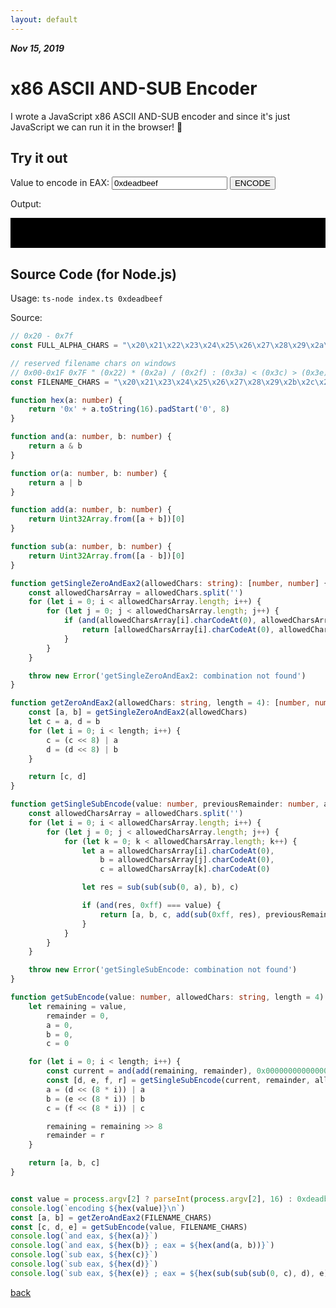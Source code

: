 ```yaml
---
layout: default
---
```


_**Nov 15, 2019**_

# x86 ASCII AND-SUB Encoder

I wrote a JavaScript x86 ASCII AND-SUB encoder and since it's just JavaScript we can run it in the browser! 🚀

## Try it out

Value to encode in EAX: <input name="value" id="value" type="text" value="0xdeadbeef" placeholder="0xdeadbeef"> <button onclick="encode(document.querySelector('#value').value)">ENCODE</button>

Output:

<div style="background-color: black; padding: 10px;">
    <code id="code">
    </code>
</div>

<script>
"use strict";
// 0x20 - 0x7f
const FULL_ALPHA_CHARS = "\x20\x21\x22\x23\x24\x25\x26\x27\x28\x29\x2a\x2b\x2c\x2d\x2e\x2f\x30\x31\x32\x33\x34\x35\x36\x37\x38\x39\x3a\x3b\x3c\x3d\x3e\x3f\x40\x41\x42\x43\x44\x45\x46\x47\x48\x49\x4a\x4b\x4c\x4d\x4e\x4f\x50\x51\x52\x53\x54\x55\x56\x57\x58\x59\x5a\x5b\x5c\x5d\x5e\x5f\x60\x61\x62\x63\x64\x65\x66\x67\x68\x69\x6a\x6b\x6c\x6d\x6e\x6f\x70\x71\x72\x73\x74\x75\x76\x77\x78\x79\x7a\x7b\x7c\x7d\x7e";
// reserved filename chars on windows
// 0x00-0x1F 0x7F " (0x22) * (0x2a) / (0x2f) : (0x3a) < (0x3c) > (0x3e) ? (0x3f) \ (0x5c) | (0x7c)
const FILENAME_CHARS = "\x20\x21\x23\x24\x25\x26\x27\x28\x29\x2b\x2c\x2d\x2e\x30\x31\x32\x33\x34\x35\x36\x37\x38\x39\x3b\x3d\x40\x41\x42\x43\x44\x45\x46\x47\x48\x49\x4a\x4b\x4c\x4d\x4e\x4f\x50\x51\x52\x53\x54\x55\x56\x57\x58\x59\x5a\x5b\x5d\x5e\x5f\x60\x61\x62\x63\x64\x65\x66\x67\x68\x69\x6a\x6b\x6c\x6d\x6e\x6f\x70\x71\x72\x73\x74\x75\x76\x77\x78\x79\x7a\x7b\x7d\x7e";
function hex(a) {
    return '0x' + a.toString(16).padStart('0', 8);
}
function and(a, b) {
    return a & b;
}
function or(a, b) {
    return a | b;
}
function add(a, b) {
    return Uint32Array.from([a + b])[0];
}
function sub(a, b) {
    return Uint32Array.from([a - b])[0];
}
function getSingleZeroAndEax2(allowedChars) {
    const allowedCharsArray = allowedChars.split('');
    for (let i = 0; i < allowedCharsArray.length; i++) {
        for (let j = 0; j < allowedCharsArray.length; j++) {
            if (and(allowedCharsArray[i].charCodeAt(0), allowedCharsArray[j].charCodeAt(0)) === 0x0) {
                return [allowedCharsArray[i].charCodeAt(0), allowedCharsArray[j].charCodeAt(0)];
            }
        }
    }
    throw new Error('getSingleZeroAndEax2: combination not found');
}
function getZeroAndEax2(allowedChars, length = 4) {
    const [a, b] = getSingleZeroAndEax2(allowedChars);
    let c = a, d = b;
    for (let i = 0; i < length; i++) {
        c = (c << 8) | a;
        d = (d << 8) | b;
    }
    return [c, d];
}
function getSingleSubEncode(value, previousRemainder, allowedChars) {
    const allowedCharsArray = allowedChars.split('');
    for (let i = 0; i < allowedCharsArray.length; i++) {
        for (let j = 0; j < allowedCharsArray.length; j++) {
            for (let k = 0; k < allowedCharsArray.length; k++) {
                let a = allowedCharsArray[i].charCodeAt(0), b = allowedCharsArray[j].charCodeAt(0), c = allowedCharsArray[k].charCodeAt(0);
                let res = sub(sub(sub(0, a), b), c);
                if (and(res, 0xff) === value) {
                    return [a, b, c, add(sub(0xff, res), previousRemainder) >> 8];
                }
            }
        }
    }
    throw new Error('getSingleSubEncode: combination not found');
}
function getSubEncode(value, allowedChars, length = 4) {
    let remaining = value, remainder = 0, a = 0, b = 0, c = 0;
    for (let i = 0; i < length; i++) {
        const current = and(add(remaining, remainder), 0x00000000000000ff);
        const [d, e, f, r] = getSingleSubEncode(current, remainder, allowedChars);
        a = (d << (8 * i)) | a;
        b = (e << (8 * i)) | b;
        c = (f << (8 * i)) | c;
        remaining = remaining >> 8;
        remainder = r;
    }
    return [a, b, c];
}

function encode(value) {
    value = value || '0xdeadbeef'
    let output = ''
    const [a, b] = getZeroAndEax2(FILENAME_CHARS);
    const [c, d, e] = getSubEncode(parseInt(value, 16), FILENAME_CHARS);
    output += `and eax, ${hex(a)}\n`
    output += `and eax, ${hex(b)} ; eax = ${hex(and(a, b))}\n`
    output += `sub eax, ${hex(c)}\n`
    output += `sub eax, ${hex(d)}\n`
    output += `sub eax, ${hex(e)} ; eax = ${hex(sub(sub(sub(0, c), d), e))}\n`
    document.querySelector('#code').innerText = output
}

encode()

</script>

## Source Code (for Node.js)

Usage: `ts-node index.ts 0xdeadbeef`

Source:

```typescript
// 0x20 - 0x7f
const FULL_ALPHA_CHARS = "\x20\x21\x22\x23\x24\x25\x26\x27\x28\x29\x2a\x2b\x2c\x2d\x2e\x2f\x30\x31\x32\x33\x34\x35\x36\x37\x38\x39\x3a\x3b\x3c\x3d\x3e\x3f\x40\x41\x42\x43\x44\x45\x46\x47\x48\x49\x4a\x4b\x4c\x4d\x4e\x4f\x50\x51\x52\x53\x54\x55\x56\x57\x58\x59\x5a\x5b\x5c\x5d\x5e\x5f\x60\x61\x62\x63\x64\x65\x66\x67\x68\x69\x6a\x6b\x6c\x6d\x6e\x6f\x70\x71\x72\x73\x74\x75\x76\x77\x78\x79\x7a\x7b\x7c\x7d\x7e"

// reserved filename chars on windows
// 0x00-0x1F 0x7F " (0x22) * (0x2a) / (0x2f) : (0x3a) < (0x3c) > (0x3e) ? (0x3f) \ (0x5c) | (0x7c)
const FILENAME_CHARS = "\x20\x21\x23\x24\x25\x26\x27\x28\x29\x2b\x2c\x2d\x2e\x30\x31\x32\x33\x34\x35\x36\x37\x38\x39\x3b\x3d\x40\x41\x42\x43\x44\x45\x46\x47\x48\x49\x4a\x4b\x4c\x4d\x4e\x4f\x50\x51\x52\x53\x54\x55\x56\x57\x58\x59\x5a\x5b\x5d\x5e\x5f\x60\x61\x62\x63\x64\x65\x66\x67\x68\x69\x6a\x6b\x6c\x6d\x6e\x6f\x70\x71\x72\x73\x74\x75\x76\x77\x78\x79\x7a\x7b\x7d\x7e"

function hex(a: number) {
    return '0x' + a.toString(16).padStart('0', 8)
}

function and(a: number, b: number) {
    return a & b
}

function or(a: number, b: number) {
    return a | b
}

function add(a: number, b: number) {
    return Uint32Array.from([a + b])[0]
}

function sub(a: number, b: number) {
    return Uint32Array.from([a - b])[0]
}

function getSingleZeroAndEax2(allowedChars: string): [number, number] {
    const allowedCharsArray = allowedChars.split('')
    for (let i = 0; i < allowedCharsArray.length; i++) {
        for (let j = 0; j < allowedCharsArray.length; j++) {
            if (and(allowedCharsArray[i].charCodeAt(0), allowedCharsArray[j].charCodeAt(0)) === 0x0) {
                return [allowedCharsArray[i].charCodeAt(0), allowedCharsArray[j].charCodeAt(0)]
            }
        }
    }

    throw new Error('getSingleZeroAndEax2: combination not found')
}

function getZeroAndEax2(allowedChars: string, length = 4): [number, number] {
    const [a, b] = getSingleZeroAndEax2(allowedChars)
    let c = a, d = b
    for (let i = 0; i < length; i++) {
        c = (c << 8) | a
        d = (d << 8) | b
    }

    return [c, d]
}

function getSingleSubEncode(value: number, previousRemainder: number, allowedChars: string): [number, number, number, number] {
    const allowedCharsArray = allowedChars.split('')
    for (let i = 0; i < allowedCharsArray.length; i++) {
        for (let j = 0; j < allowedCharsArray.length; j++) {
            for (let k = 0; k < allowedCharsArray.length; k++) {
                let a = allowedCharsArray[i].charCodeAt(0),
                    b = allowedCharsArray[j].charCodeAt(0),
                    c = allowedCharsArray[k].charCodeAt(0)

                let res = sub(sub(sub(0, a), b), c)

                if (and(res, 0xff) === value) {
                    return [a, b, c, add(sub(0xff, res), previousRemainder) >> 8]
                }
            }
        }
    }

    throw new Error('getSingleSubEncode: combination not found')
}

function getSubEncode(value: number, allowedChars: string, length = 4): [number, number, number] {
    let remaining = value,
        remainder = 0,
        a = 0,
        b = 0,
        c = 0

    for (let i = 0; i < length; i++) {
        const current = and(add(remaining, remainder), 0x00000000000000ff)
        const [d, e, f, r] = getSingleSubEncode(current, remainder, allowedChars)
        a = (d << (8 * i)) | a
        b = (e << (8 * i)) | b
        c = (f << (8 * i)) | c

        remaining = remaining >> 8
        remainder = r
    }

    return [a, b, c]
}


const value = process.argv[2] ? parseInt(process.argv[2], 16) : 0xdeadbeef
console.log(`encoding ${hex(value)}\n`)
const [a, b] = getZeroAndEax2(FILENAME_CHARS)
const [c, d, e] = getSubEncode(value, FILENAME_CHARS)
console.log(`and eax, ${hex(a)}`)
console.log(`and eax, ${hex(b)} ; eax = ${hex(and(a, b))}`)
console.log(`sub eax, ${hex(c)}`)
console.log(`sub eax, ${hex(d)}`)
console.log(`sub eax, ${hex(e)} ; eax = ${hex(sub(sub(sub(0, c), d), e))}`)
```

[back](../)
